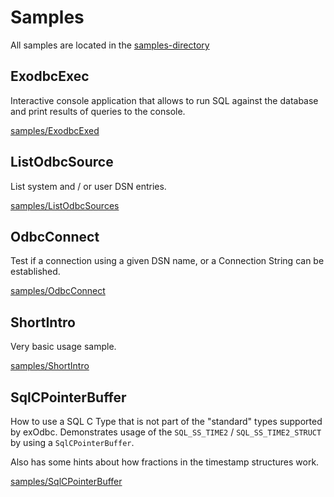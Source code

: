 # Samples

All samples are located in the [samples-directory](/samples/)

## ExodbcExec
Interactive console application that allows to run SQL against the database and print results of queries to the console.

[samples/ExodbcExed](/samples/ExodbcExec)

## ListOdbcSource
List system and / or user DSN entries.

[samples/ListOdbcSources](samples/ListOdbcSources)

## OdbcConnect
Test if a connection using a given DSN name, or a Connection String can be established.

[samples/OdbcConnect](/samples/OdbcConnect)

## ShortIntro
Very basic usage sample.

[samples/ShortIntro](/samples/ShortIntro)

## SqlCPointerBuffer
How to use a SQL C Type that is not part of the "standard" types supported by exOdbc. Demonstrates usage of the `SQL_SS_TIME2` / `SQL_SS_TIME2_STRUCT` by using a `SqlCPointerBuffer`.

Also has some hints about how fractions in the timestamp structures work.

[samples/SqlCPointerBuffer](/samples/SqlCPointerBuffer)

